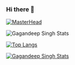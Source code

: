 ### Hi there 👋

<!--
**gagan-28deep/gagan-28deep** is a ✨ _special_ ✨ repository because its `README.md` (this file) appears on your GitHub profile.

Here are some ideas to get you started:

- 🔭 I’m currently working on ...
- 🌱 I’m currently learning Web development. Currently learning frint-end technologies  
- 👯 I’m looking to collaborate on ...
- 🤔 I’m looking for help with ...
- 💬 Ask me about ...
- 📫 How to reach me: ...
- 😄 Pronouns: ...
- ⚡ Fun fact: ...
-->

[![MasterHead](https://miro.medium.com/max/1400/0*GKIyAWHbKbANm7d9.png)](https://github.com/gagan-28deep)

![Gagandeep Singh Stats](https://github-readme-stats.vercel.app/api?username=gagan-28deep&show_icons=true&theme=radical)

[![Top Langs](https://github-readme-stats.vercel.app/api/top-langs/?username=gagan-28deep)](https://github.com/anuraghazra/github-readme-stats)



[![Gagandeep Singh Stats](https://github-readme-stats.vercel.app/api?username=gagan-28deep)](https://github.com/anuraghazra/github-readme-stats)

